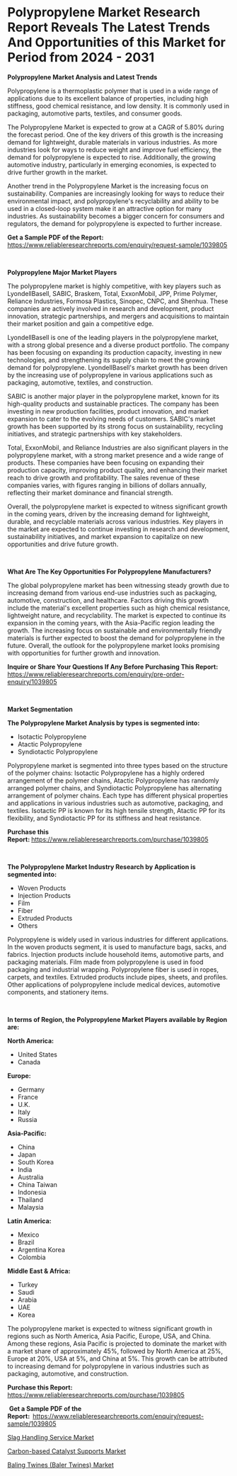 <p><h1>Polypropylene Market Research Report Reveals The Latest Trends And Opportunities of this Market for Period from 2024 - 2031</h1></p><p><strong>Polypropylene Market Analysis and Latest Trends</strong></p>
<p><p>Polypropylene is a thermoplastic polymer that is used in a wide range of applications due to its excellent balance of properties, including high stiffness, good chemical resistance, and low density. It is commonly used in packaging, automotive parts, textiles, and consumer goods.</p><p>The Polypropylene Market is expected to grow at a CAGR of 5.80% during the forecast period. One of the key drivers of this growth is the increasing demand for lightweight, durable materials in various industries. As more industries look for ways to reduce weight and improve fuel efficiency, the demand for polypropylene is expected to rise. Additionally, the growing automotive industry, particularly in emerging economies, is expected to drive further growth in the market.</p><p>Another trend in the Polypropylene Market is the increasing focus on sustainability. Companies are increasingly looking for ways to reduce their environmental impact, and polypropylene's recyclability and ability to be used in a closed-loop system make it an attractive option for many industries. As sustainability becomes a bigger concern for consumers and regulators, the demand for polypropylene is expected to further increase.</p></p>
<p><strong>Get a Sample PDF of the Report:&nbsp;</strong> <a href="https://www.reliableresearchreports.com/enquiry/request-sample/1039805">https://www.reliableresearchreports.com/enquiry/request-sample/1039805</a></p>
<p>&nbsp;</p>
<p><strong>Polypropylene Major Market Players</strong></p>
<p><p>The polypropylene market is highly competitive, with key players such as LyondellBasell, SABIC, Braskem, Total, ExxonMobil, JPP, Prime Polymer, Reliance Industries, Formosa Plastics, Sinopec, CNPC, and Shenhua. These companies are actively involved in research and development, product innovation, strategic partnerships, and mergers and acquisitions to maintain their market position and gain a competitive edge.</p><p>LyondellBasell is one of the leading players in the polypropylene market, with a strong global presence and a diverse product portfolio. The company has been focusing on expanding its production capacity, investing in new technologies, and strengthening its supply chain to meet the growing demand for polypropylene. LyondellBasell's market growth has been driven by the increasing use of polypropylene in various applications such as packaging, automotive, textiles, and construction.</p><p>SABIC is another major player in the polypropylene market, known for its high-quality products and sustainable practices. The company has been investing in new production facilities, product innovation, and market expansion to cater to the evolving needs of customers. SABIC's market growth has been supported by its strong focus on sustainability, recycling initiatives, and strategic partnerships with key stakeholders.</p><p>Total, ExxonMobil, and Reliance Industries are also significant players in the polypropylene market, with a strong market presence and a wide range of products. These companies have been focusing on expanding their production capacity, improving product quality, and enhancing their market reach to drive growth and profitability. The sales revenue of these companies varies, with figures ranging in billions of dollars annually, reflecting their market dominance and financial strength.</p><p>Overall, the polypropylene market is expected to witness significant growth in the coming years, driven by the increasing demand for lightweight, durable, and recyclable materials across various industries. Key players in the market are expected to continue investing in research and development, sustainability initiatives, and market expansion to capitalize on new opportunities and drive future growth.</p></p>
<p>&nbsp;</p>
<p><strong>What Are The Key Opportunities For Polypropylene Manufacturers?</strong></p>
<p><p>The global polypropylene market has been witnessing steady growth due to increasing demand from various end-use industries such as packaging, automotive, construction, and healthcare. Factors driving this growth include the material's excellent properties such as high chemical resistance, lightweight nature, and recyclability. The market is expected to continue its expansion in the coming years, with the Asia-Pacific region leading the growth. The increasing focus on sustainable and environmentally friendly materials is further expected to boost the demand for polypropylene in the future. Overall, the outlook for the polypropylene market looks promising with opportunities for further growth and innovation.</p></p>
<p><strong>Inquire or Share Your Questions If Any Before Purchasing This Report:</strong> <a href="https://www.reliableresearchreports.com/enquiry/pre-order-enquiry/1039805">https://www.reliableresearchreports.com/enquiry/pre-order-enquiry/1039805</a></p>
<p>&nbsp;</p>
<p><strong>Market Segmentation</strong></p>
<p><strong>The Polypropylene Market Analysis by types is segmented into:</strong></p>
<p><ul><li>Isotactic Polypropylene</li><li>Atactic Polypropylene</li><li>Syndiotactic Polypropylene</li></ul></p>
<p><p>Polypropylene market is segmented into three types based on the structure of the polymer chains: Isotactic Polypropylene has a highly ordered arrangement of the polymer chains, Atactic Polypropylene has randomly arranged polymer chains, and Syndiotactic Polypropylene has alternating arrangement of polymer chains. Each type has different physical properties and applications in various industries such as automotive, packaging, and textiles. Isotactic PP is known for its high tensile strength, Atactic PP for its flexibility, and Syndiotactic PP for its stiffness and heat resistance.</p></p>
<p><strong>Purchase this Report:&nbsp;</strong><a href="https://www.reliableresearchreports.com/purchase/1039805">https://www.reliableresearchreports.com/purchase/1039805</a></p>
<p>&nbsp;</p>
<p><strong>The Polypropylene Market Industry Research by Application is segmented into:</strong></p>
<p><ul><li>Woven Products</li><li>Injection Products</li><li>Film</li><li>Fiber</li><li>Extruded Products</li><li>Others</li></ul></p>
<p><p>Polypropylene is widely used in various industries for different applications. In the woven products segment, it is used to manufacture bags, sacks, and fabrics. Injection products include household items, automotive parts, and packaging materials. Film made from polypropylene is used in food packaging and industrial wrapping. Polypropylene fiber is used in ropes, carpets, and textiles. Extruded products include pipes, sheets, and profiles. Other applications of polypropylene include medical devices, automotive components, and stationery items.</p></p>
<p>&nbsp;</p>
<p><strong>In terms of Region, the Polypropylene Market Players available by Region are:</strong></p>
<p>
    <p> <strong> North America: </strong>
        <ul>
            <li>United States</li>
            <li>Canada</li>
        </ul>
        </p> 
    <p> <strong> Europe: </strong>
        <ul>
            <li>Germany</li>
            <li>France</li>
            <li>U.K.</li>
            <li>Italy</li>
            <li>Russia</li>
        </ul>
        </p> 
    <p> <strong> Asia-Pacific: </strong>
        <ul>
            <li>China</li>
            <li>Japan</li>
            <li>South Korea</li>
            <li>India</li>
            <li>Australia</li>
            <li>China Taiwan</li>
            <li>Indonesia</li>
            <li>Thailand</li>
            <li>Malaysia</li>
        </ul>
        </p> 
    <p> <strong> Latin America: </strong>
        <ul>
            <li>Mexico</li>
            <li>Brazil</li>
            <li>Argentina Korea</li>
            <li>Colombia</li>
        </ul>
        </p> 
    <p> <strong> Middle East & Africa: </strong>
        <ul>
            <li>Turkey</li>
            <li>Saudi</li>
            <li>Arabia</li>
            <li>UAE</li>
            <li>Korea</li>
        </ul>
    </p>
    </p>
<p><p>The polypropylene market is expected to witness significant growth in regions such as North America, Asia Pacific, Europe, USA, and China. Among these regions, Asia Pacific is projected to dominate the market with a market share of approximately 45%, followed by North America at 25%, Europe at 20%, USA at 5%, and China at 5%. This growth can be attributed to increasing demand for polypropylene in various industries such as packaging, automotive, and construction.</p></p>
<p><strong>Purchase this Report: </strong><a href="https://www.reliableresearchreports.com/purchase/1039805">https://www.reliableresearchreports.com/purchase/1039805</a></p>
<p>&nbsp;<strong>Get a Sample PDF of the Report:&nbsp;&nbsp;</strong><a href="https://www.reliableresearchreports.com/enquiry/request-sample/1039805">https://www.reliableresearchreports.com/enquiry/request-sample/1039805</a></p>
<p><strong></strong></p>
<p><p><a href="https://view.publitas.com/reportprime-1/slag-handling-service-market-size-growing-and-forecasted-for-period-from-2023-2030-and-provides-complete-market-analysis-of-this-market/">Slag Handling Service Market</a></p><p><a href="https://view.publitas.com/reportprime-1/carbon-based-catalyst-supports-market-analysis-examines-its-scope-on-growth-opportunities-and-forecasted-trends-spanning-from-2023-to-2030/">Carbon-based Catalyst Supports Market</a></p><p><a href="https://view.publitas.com/reportprime-1/baling-twines-baler-twines-market-size-market-trends-and-growth-outlook-forecasted-for-period-from-2023-to-2030/">Baling Twines (Baler Twines) Market</a></p></p>